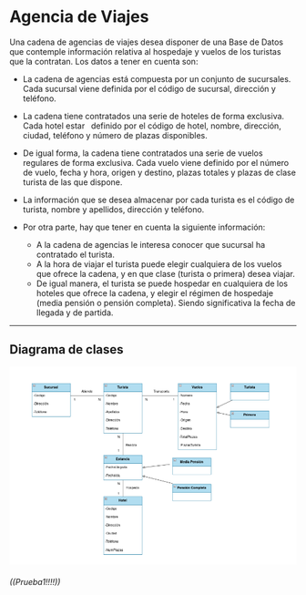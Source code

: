 # Agencia de Viajes

Una cadena de agencias de viajes desea disponer de una Base de Datos que contemple información relativa al hospedaje y vuelos de los turistas que la contratan. Los datos a tener en cuenta son:

- La cadena de agencias está compuesta por un conjunto de sucursales. Cada sucursal viene definida por el código de sucursal, dirección y teléfono.

- La cadena tiene contratados una serie de hoteles de forma exclusiva. Cada hotel estar  definido por el código de hotel, nombre, dirección, ciudad, teléfono y número de plazas disponibles.

- De igual forma, la cadena tiene contratados una serie de vuelos regulares de forma exclusiva. Cada vuelo viene definido por el número de vuelo, fecha y hora, origen y destino, plazas totales y plazas de clase turista de las que dispone.

- La información que se desea almacenar por cada turista es el código de turista, nombre y apellidos, dirección y teléfono.

- Por otra parte, hay que tener en cuenta la siguiente información:
    - A la cadena de agencias le interesa conocer que sucursal ha contratado el turista.
    - A la hora de viajar el turista puede elegir cualquiera de los vuelos que ofrece la cadena, y en que clase (turista o primera) desea viajar.
    - De igual manera, el turista se puede hospedar en cualquiera de los hoteles que ofrece la cadena, y elegir el régimen de hospedaje (media pensión o pensión completa). Siendo significativa la fecha de llegada y de partida.

---

## Diagrama de clases

![<>](img/AgenciaViajes.png)

###### ((Prueba1!!!!))